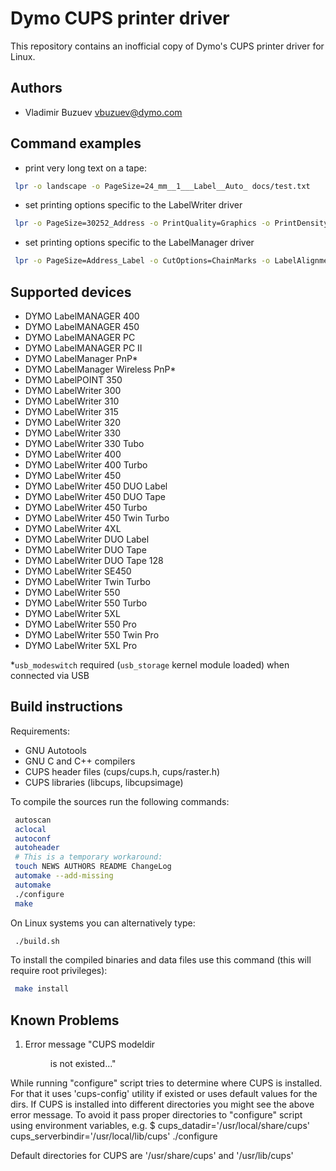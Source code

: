 # Dymo CUPS printer driver

This repository contains an inofficial copy of Dymo's CUPS printer driver for Linux.

## Authors

* Vladimir Buzuev <vbuzuev@dymo.com>

## Command examples

* print very long text on a tape:
```sh
 lpr -o landscape -o PageSize=24_mm__1___Label__Auto_ docs/test.txt
```

* set printing options specific to the LabelWriter driver
```sh
 lpr -o PageSize=30252_Address -o PrintQuality=Graphics -o PrintDensity=Light docs/test.txt
```

* set printing options specific to the LabelManager driver
```sh
 lpr -o PageSize=Address_Label -o CutOptions=ChainMarks -o LabelAlignment=Right -o TapeColor=1
```

## Supported devices

* DYMO LabelMANAGER 400
* DYMO LabelMANAGER 450
* DYMO LabelMANAGER PC
* DYMO LabelMANAGER PC II
* DYMO LabelManager PnP*
* DYMO LabelManager Wireless PnP*
* DYMO LabelPOINT 350
* DYMO LabelWriter 300
* DYMO LabelWriter 310
* DYMO LabelWriter 315
* DYMO LabelWriter 320
* DYMO LabelWriter 330
* DYMO LabelWriter 330 Tubo
* DYMO LabelWriter 400
* DYMO LabelWriter 400 Turbo
* DYMO LabelWriter 450
* DYMO LabelWriter 450 DUO Label
* DYMO LabelWriter 450 DUO Tape
* DYMO LabelWriter 450 Turbo
* DYMO LabelWriter 450 Twin Turbo
* DYMO LabelWriter 4XL
* DYMO LabelWriter DUO Label
* DYMO LabelWriter DUO Tape
* DYMO LabelWriter DUO Tape 128
* DYMO LabelWriter SE450
* DYMO LabelWriter Twin Turbo
* DYMO LabelWriter 550
* DYMO LabelWriter 550 Turbo
* DYMO LabelWriter 5XL
* DYMO LabelWriter 550 Pro
* DYMO LabelWriter 550 Twin Pro
* DYMO LabelWriter 5XL Pro

*`usb_modeswitch` required (`usb_storage` kernel module loaded) when connected via USB

## Build instructions

Requirements:
  - GNU Autotools
  - GNU C and C++ compilers
  - CUPS header files (cups/cups.h, cups/raster.h)
  - CUPS libraries (libcups, libcupsimage)

To compile the sources run the following commands:
```sh
 autoscan
 aclocal
 autoconf
 autoheader
 # This is a temporary workaround:
 touch NEWS AUTHORS README ChangeLog
 automake --add-missing
 automake
 ./configure
 make
```

On Linux systems you can alternatively type:
```sh
 ./build.sh
```

To install the compiled binaries and data files use this command (this will require root privileges):
```sh
 make install
 ```

## Known Problems

1. Error message "CUPS modeldir <dir> is not existed..."

While running "configure" script tries to determine where CUPS is installed. 
For that it uses 'cups-config' utility if existed or uses default values for the dirs.
If CUPS is installed into different directories you might see the above error message.
To avoid it pass proper directories to "configure" script using environment variables, e.g.
$ cups_datadir='/usr/local/share/cups' cups_serverbindir='/usr/local/lib/cups' ./configure

Default directories for CUPS are '/usr/share/cups' and '/usr/lib/cups'


